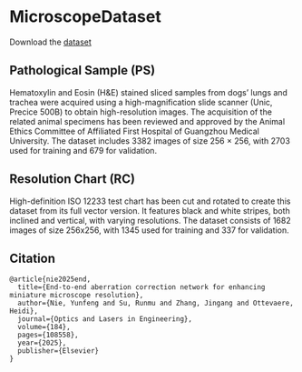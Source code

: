 # MicroscopeDataset 
Download the [dataset](https://drive.google.com/drive/folders/1nSelfO-cODwOuUwjeLgjhR2M5zPEMgSY)
## Pathological Sample (PS)
Hematoxylin and Eosin (H&E) stained sliced samples
from dogs’ lungs and trachea were acquired using a high-magnification slide scanner
(Unic, Precice 500B) to obtain high-resolution images. The acquisition of the
related animal specimens has been reviewed and approved by the Animal Ethics
Committee of Affiliated First Hospital of Guangzhou Medical University. The
dataset includes 3382 images of size 256 × 256, with 2703 used for training and 679
for validation.
## Resolution Chart (RC)
High-definition ISO 12233 test chart has been cut and rotated to create this dataset from its full vector version.
It features black and white stripes, both inclined
and vertical, with varying resolutions. The dataset consists of 1682 images of size
256x256, with 1345 used for training and 337 for validation.
## Citation
```plantext
@article{nie2025end,
  title={End-to-end aberration correction network for enhancing miniature microscope resolution},
  author={Nie, Yunfeng and Su, Runmu and Zhang, Jingang and Ottevaere, Heidi},
  journal={Optics and Lasers in Engineering},
  volume={184},
  pages={108558},
  year={2025},
  publisher={Elsevier}
}
```
